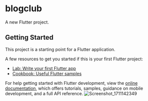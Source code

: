 # blogclub

A new Flutter project.

## Getting Started

This project is a starting point for a Flutter application.

A few resources to get you started if this is your first Flutter project:

- [Lab: Write your first Flutter app](https://docs.flutter.dev/get-started/codelab)
- [Cookbook: Useful Flutter samples](https://docs.flutter.dev/cookbook)

For help getting started with Flutter development, view the
[online documentation](https://docs.flutter.dev/), which offers tutorials,
samples, guidance on mobile development, and a full API reference.
![Screenshot_1711142349](https://github.com/MohaddeseSandoghdar/blogclub/assets/59332788/0d9c0d03-1fca-4a1b-ba0d-a6e7b0dde733)
